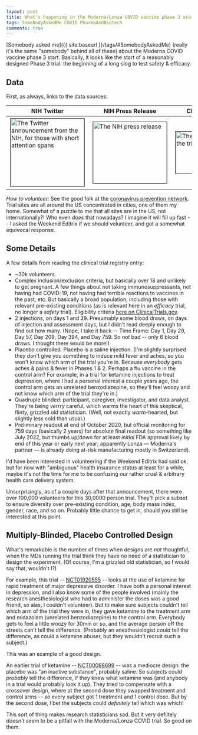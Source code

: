 ```yaml
---
layout: post
title: What's happening in the Moderna/Lonza COVID vaccine phase 3 start?
tags: SomebodyAskedMe COVID PharmaAndBiotech
comments: true
---
```


[Somebody asked me]({{ site.baseurl }}/tags/#SomebodyAskedMe) (really it's the same "somebody" behind all of these) about the Moderna
COVID vaccine phase 3 start.  Basically, it looks like the start of a reasonably designed
Phase 3 trial: the beginning of a long slog to test safety &amp; efficacy.  

## Data  

First, as always, links to the data sources:  

| __NIH Twitter__ | __NIH Press Release__ | __ClinicalTrials.GOV__ |
|--------------------|--------------------------|---------------------------|
| <a href="https://twitter.com/NIH/status/1287713859130679296" target="_blank"><img src="{{site.baseurl }}/images/2020-08-01-moderna-covid-vaccine-phase3-start-twitter.png" width="200" height="183" alt="The Twitter announcement from the NIH, for those with short attention spans" title="The Twitter announcement from the NIH, for those with short attention spans" style="vertical-align: top; margin: 3px 3px 3px 3px; border: 1px solid #000000;"></a> | <a href="https://www.nih.gov/news-events/news-releases/phase-3-clinical-trial-investigational-vaccine-covid-19-begins" target="_blank"><img src="{{ site.baseurl }}/images/2020-08-01-moderna-covid-vaccine-phase3-start-nih.png" width="200" height="166" alt="The NIH press release" title="The NIH press release" style="vertical-align: top; margin: 3px 3px 3px 3px; border: 1px solid #000000;"></a> | <a href="https://clinicaltrials.gov/ct2/show/NCT04470427" target="_blank"><img src="{{ site.baseurl }}/images/2020-08-01-moderna-covid-vaccine-phase3-start-clinicaltrials.png" width="200" height="114" alt="The official registry of the trial, i.e., the real stuff" title="The official registry of the trial, i.e., the real stuff" style="vertical-align: top; margin: 3px 3px 3px 3px; border: 1px solid #000000;"></a> |

_How to volunteer:_ See the good folk at the [coronavirus prevention network](https://www.coronaviruspreventionnetwork.org/). Trial sites are all around the US concentrated in cities, one of them my home.  Somewhat of a puzzle to me that all sites are in the US, not internationally?!  Who even _does_ that nowadays?  I imagine it will fill up fast -- I asked the Weekend Editrix if we should volunteer, and got a somewhat equivocal response.  

## Some Details

A few details from reading the clinical trial registry entry:  

* ~30k volunteers.  
* Complex inclusion/exclusion criteria, but basically over 18 and unlikely to get
pregnant.  A few things about not taking immunosuppressants, not having had COVID-19, not
having had terrible reactions to vaccines in the past, etc.  But basically a broad
population, including those with relevant pre-existing conditions (as is relevant here in
an _efficacy_ trial, no longer a _safety_ trial).  Eligibility criteria [here on ClinicalTrials.gov](https://clinicaltrials.gov/ct2/show/NCT04470427#eligibility).   
* 2 injections, on days 1 and 29.  Presumably some blood draws, on days of injection and assessment days, but I didn't read deeply enough to find out how many.  (Nope, I take it back -- Time Frame: Day 1, Day 29, Day 57, Day 209, Day 394, and Day 759.  So not bad -- only 6 blood draws.  I thought there would be more!)  
* Placebo controlled.  Placebo is a saline injection.  (I'm slightly surprised they don't
give you something to induce mild fever and aches, so you won't know which arm of the
trial you're in.  Because _everybody_ gets aches &amp; pains &amp; fever in Phases 1 &amp; 2.  Perhaps a
flu vaccine in the control arm?  For example, in a trial for ketamine injections to treat depression, where I had a personal interest a couple years ago, the control arm gets an unrelated benzodiazepine, so they'll feel woozy and not know which arm of the trial they're in.)  
* Quadruple blinded: participant, caregiver, investigator, and data analyst.  They're being _verrry_ careful, which warms the heart of this skeptical, flinty, grizzled old statistician.  (Well, not exactly _warm_-hearted, but slightly less cold than usual.)  
* Preliminary readout at end of October 2020, but official monitoring for 759 days (basically 2 years) for absolute final readout (so something like July 2022, but thumbs up/down for at least _initial_ FDA approval likely by end of this year or early next year; apparently Lonza &mdash; Moderna's partner &mdash; is already doing at-risk manufacturing mostly in Switzerland).  

I'd have been interested in volunteering if the Weekend Editrix had said ok, but for now with "ambiguous" health insurance status at least for a while, maybe it's not the time for me to be confusing our rather cruel &amp; arbitrary health care delivery system.  

Unsurprisingly, as of a couple days after that announcement, there were over 100,000 volunteers for this 30,0000 person trial.  They'll pick a subset to ensure diversity over pre-existing condition, age, body mass index, gender, race, and so on.  Probably little chance to get in, should you still be interested at this point.  

## Multiply-Blinded, Placebo Controlled Design

What's remarkable is the number of times when designs are _not_ thoughtful, when the MDs running the trial think they have no need of a statistician to design the experiment.  (Of course, I'm a grizzled old statistician, so I would say that, wouldn't I?)  

For example, this trial -- [NCT01920555](https://clinicaltrials.gov/ct2/show/NCT01920555)
-- looks at the use of ketamine for rapid treatment of major depressive disorder.  I have
both a personal interest in depression, and I also know some of the people involved
(mainly the research anesthesiologist who had to administer the doses was a good friend,
so alas, I couldn't volunteer).   But to make sure subjects couldn't tell which arm of the
trial they were in, they gave ketamine to the treatment arm and midazolam (unrelated
benzodiazepine) to the control arm.  Everybody gets to feel a little woozy for 30min or
so, and the average person off the streets can't tell the difference.  (Probably an
anesthesiologist _could_ tell the difference, as could a ketamine abuser, but they wouldn't recruit such a subject.)  

This was an example of a good design.  

An earlier trial of ketamine -- [NCT00088699](https://www.clinicaltrials.gov/ct2/show/NCT00088699) -- was a mediocre design: the placebo was "an inactive substance", probably saline.  So subjects could _probably_ tell the difference, if they knew what ketamine was (and anybody in a trial would probably look it up).  They tried to compensate with a crossover design, where at the second dose they swapped treatment and control arms -- so every subject got 1 treatment and 1 control dose.  But by the second dose, I bet the subjects could _definitely_ tell which was which!  

This sort of thing makes research statisticians sad.  But it very defiitely _doesn't_ seem
to be a pitfall with the Moderna/Lonza COVID trial.  So good on them.  
